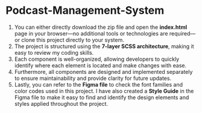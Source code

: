 # Podcast-Management-System

1. You can either directly download the zip file and open the **index.html** page in your browser—no additional tools or technologies are required—or clone this project directly to your system.
2. The project is structured using the **7-layer SCSS architecture**, making it easy to review my coding skills.
3. Each component is well-organized, allowing developers to quickly identify where each element is located and make changes with ease.
4. Furthermore, all components are designed and implemented separately to ensure maintainability and provide clarity for future updates.
5. Lastly, you can refer to the **Figma file** to check the font families and color codes used in this project. I have also created a **Style Guide** in the Figma file to make it easy to find and identify the design elements and styles applied throughout the project.
